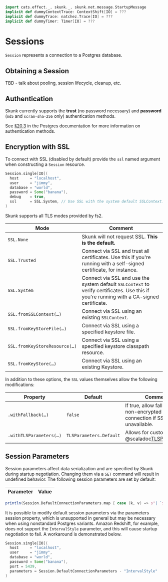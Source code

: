 ```scala mdoc:invisible
import cats.effect._, skunk._, skunk.net.message.StartupMessage
implicit def dummyContextTrace: ContextShift[IO] = ???
implicit def dummyTrace: natchez.Trace[IO] = ???
implicit def dummyTimer: Timer[IO] = ???
```

# Sessions

`Session` represents a connection to a Postgres database.

## Obtaining a Session

TBD - talk about pooling, session lifecycle, cleanup, etc.

## Authentication

Skunk currently supports the **trust** (no password necessary) and **password** (`md5` and `scram-sha-256` only) authentication methods.

See [§20.3](https://www.postgresql.org/docs/current/auth-methods.html) in the Postgres documentation for more information on authentication methods.

## Encryption with SSL

To connect with SSL (disabled by default) provide the `ssl` named argument when constructing a `Session` resource.

```scala mdoc:compile-only
Session.single[IO](
  host     = "localhost",
  user     = "jimmy",
  database = "world",
  password = Some("banana"),
  debug    = true,
  ssl      = SSL.System, // Use SSL with the system default SSLContext.
)
```

Skunk supports all TLS modes provided by fs2.

| Mode                          | Comment                                          |
|-------------------------------|--------------------------------------------------|
| `SSL.None`                    | Skunk will not request SSL. **This is the default.** |
| `SSL.Trusted`                 | Connect via SSL and trust all certificates. Use this if you're running with a self-signed certificate, for instance. |
| `SSL.System`                  | Connect via SSL and use the system default `SSLContext` to verify certificates. Use this if you're running with a CA-signed certificate. |
| `SSL.fromSSLContext(…)`       | Connect via SSL using an existing `SSLContext`. |
| `SSL.fromKeyStoreFile(…)`     | Connect via SSL using a specified keystore file. |
| `SSL.fromKeyStoreResource(…)` | Connect via SSL using a specified keystore classpath resource. |
| `SSL.fromKeyStore(…)`         | Connect via SSL using an existing Keystore. |

In addition to these options, the `SSL` values themselves allow the following modifications:

| Property                | Default                 | Comment |
|-------------------------|-------------------------|---------|
| `.withFallback(…)`      | `false`                 | If true, allow fallback to a non-encrypted connection if SSL is unavailable. |
| `.withTLSParameters(…)` | `TLSParameters.Default` | Allows for custom @scaladoc[TLSParameters](fs2.io.tls.TLSParameters).


## Session Parameters

Session parameters affect data serialization and are specified by Skunk during startup negotiation. Changing them via a `SET` command will result in undefined behavior. The following session parameters are set by default:

| Parameter | Value |
|----------|-------|
```scala mdoc:passthrough
println(Session.DefaultConnectionParameters.map { case (k, v) => s"| `$k` | `$v` |" } .mkString("\n"))
```

It is possible to modify default session parameters via the parameters session property, which is unsupported in general but may be necessary when using nonstandard Postgres variants. Amazon Redshift, for example, does not support the `IntervalStyle` parameter, and this will cause startup negotiation to fail. A workaround is demonstrated below.

```scala mdoc:compile-only
Session.single[IO](
  host     = "localhost",
  user     = "jimmy",
  database = "world",
  password = Some("banana"),
  port = 5439,
  parameters = Session.DefaultConnectionParameters - "IntervalStyle"
)
```
